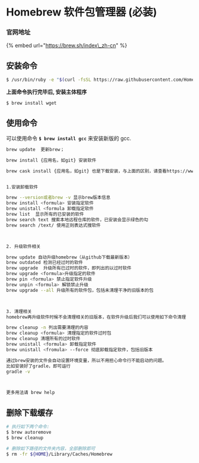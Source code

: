 # Homebrew  软件包管理器 \(必装\)

### 官网地址

{% embed url="https://brew.sh/index\_zh-cn" %}

## 安装命令

```bash
$ /usr/bin/ruby -e "$(curl -fsSL https://raw.githubusercontent.com/Homebrew/install/master/install)"
```

**上面命令执行完毕后, 安装主体程序**

```text
$ brew install wget
```

## 使用命令

可以使用命令  **`$ brew install gcc`**   来安装新版的 gcc.

```bash
brew update  更新brew；

brew install {应用名，如git} 安装软件

brew cask install {应用名，如git} 也是下载安装，与上面的区别，请查看https://www.zhihu.com/question/22624898


1.安装卸载软件

brew --version或者brew -v 显示brew版本信息
brew install <formula> 安装指定软件
brew unistall <formula 卸载指定软件
brew list  显示所有的已安装的软件
brew search text 搜索本地远程仓库的软件，已安装会显示绿色的勾
brew search /text/ 使用正则表达式搜软件



2. 升级软件相关

brew update 自动升级homebrew（从github下载最新版本）
brew outdated 检测已经过时的软件
brew upgrade  升级所有已过时的软件，即列出的以过时软件
brew upgrade <formula>升级指定的软件
brew pin <formula> 禁止指定软件升级
brew unpin <formula> 解锁禁止升级
brew upgrade --all 升级所有的软件包，包括未清理干净的旧版本的包



3. 清理相关
homebrew再升级软件时候不会清理相关的旧版本，在软件升级后我们可以使用如下命令清理

brew cleanup -n 列出需要清理的内容
brew cleanup <formula> 清理指定的软件过时包
brew cleanup 清理所有的过时软件
brew unistall <formula> 卸载指定软件
brew unistall <fromula> --force 彻底卸载指定软件，包括旧版本

通过brew安装的文件会自动设置环境变量，所以不用担心命令行不能启动的问题。
比如安装好了gradle，即可运行
gradle -v



更多用法请 brew help
```



## 删除下载缓存

```bash
# 执行如下两个命令:
$ brew autoremove
$ brew cleanup   

# 删除如下路径的文件夹内容，全部删除即可
$ rm -fr ${HOME}/Library/Caches/Homebrew
```

